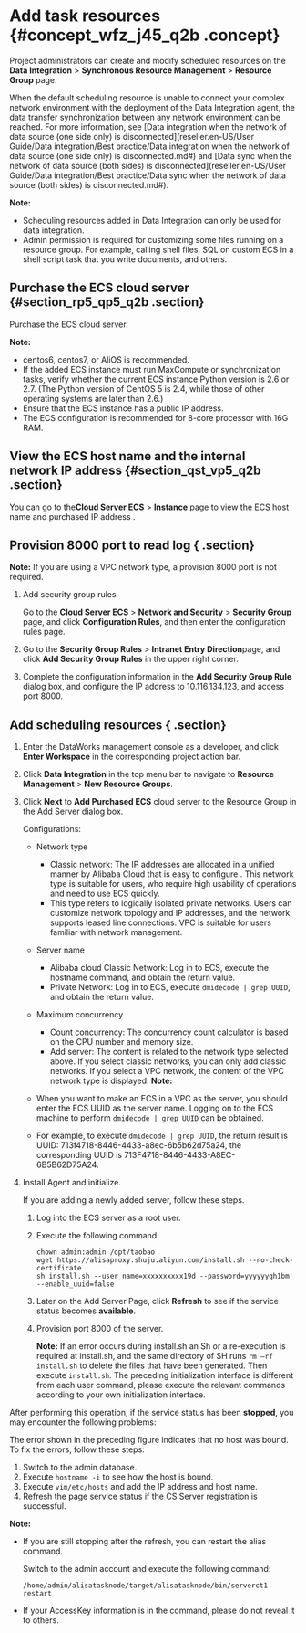 # Add task resources {#concept_wfz_j45_q2b .concept}

Project administrators can create and modify scheduled resources on the **Data Integration** \> **Synchronous Resource Management** \> **Resource Group** page.

When the default scheduling resource is unable to connect your complex network environment with the deployment of the Data Integration agent, the data transfer synchronization between any network environment can be reached. For more information, see [Data integration when the network of data source \(one side only\) is disconnected](reseller.en-US/User Guide/Data integration/Best practice/Data integration when the network of data source (one side only) is disconnected.md#) and [Data sync when the network of data source \(both sides\) is disconnected](reseller.en-US/User Guide/Data integration/Best practice/Data sync when the network of data source (both sides) is disconnected.md#).

**Note:** 

-   Scheduling resources added in Data Integration can only be used for data integration.
-   Admin permission is required for customizing some files running on a resource group. For example, calling shell files, SQL on custom ECS in a shell script task that you write documents, and others.

## Purchase the ECS cloud server {#section_rp5_qp5_q2b .section}

Purchase the ECS cloud server.

**Note:** 

-   centos6, centos7, or AliOS is recommended.
-   If the added ECS instance must run MaxCompute or synchronization tasks, verify whether the current ECS instance Python version is 2.6 or 2.7. \(The Python version of CentOS 5 is 2.4, while those of other operating systems are later than 2.6.\)
-   Ensure that the ECS instance has a public IP address.
-   The ECS configuration is recommended for 8-core processor with 16G RAM.

## View the ECS host name and the internal network IP address {#section_qst_vp5_q2b .section}

You can go to the**Cloud Server ECS** \> **Instance** page to view the ECS host name and purchased IP address .

## Provision 8000 port to read log { .section}

**Note:** If you are using a VPC network type, a provision 8000 port is not required.

1.  Add security group rules

    Go to the **Cloud Server ECS** \> **Network and Security** \> **Security Group** page, and click **Configuration Rules**, and then enter the configuration rules page.

2.  Go to the **Security Group Rules** \> **Intranet Entry Direction**page, and click **Add Security Group Rules** in the upper right corner.
3.  Complete the configuration information in the **Add Security Group Rule** dialog box, and configure the IP address to 10.116.134.123, and access port 8000.

## Add scheduling resources { .section}

1.  Enter the DataWorks management console as a developer, and click **Enter Workspace** in the corresponding project action bar.
2.  Click **Data Integration** in the top menu bar to navigate to **Resource Management** \> **New Resource Groups**.
3.  Click **Next** to **Add Purchased ECS** cloud server to the Resource Group in the Add Server dialog box.

    Configurations:

    -   Network type
        -   Classic network: The IP addresses are allocated in a unified manner by Alibaba Cloud that is easy to configure . This network type is suitable for users, who require high usability of operations and need to use ECS quickly.
        -   This type refers to logically isolated private networks. Users can customize network topology and IP addresses, and the network supports leased line connections. VPC is suitable for users familiar with network management.
    -   Server name
        -   Alibaba cloud Classic Network: Log in to ECS, execute the hostname command, and obtain the return value.
        -   Private Network: Log in to ECS, execute `dmidecode | grep UUID`, and obtain the return value.
    -   Maximum concurrency
        -   Count concurrency: The concurrency count calculator is based on the CPU number and memory size.
        -   Add server: The content is related to the network type selected above. If you select classic networks, you can only add classic networks. If you select a VPC network, the content of the VPC network type is displayed.
    **Note:** 

    -   When you want to make an ECS in a VPC as the server, you should enter the ECS UUID as the server name. Logging on to the ECS machine to perform `dmidecode | grep UUID` can be obtained.
    -   For example, to execute `dmidecode | grep UUID`, the return result is UUID: 713f4718-8446-4433-a8ec-6b5b62d75a24, the corresponding UUID is 713F4718-8446-4433-A8EC-6B5B62D75A24.
4.  Install Agent and initialize.

    If you are adding a newly added server, follow these steps.

    1.  Log into the ECS server as a root user.
    2.  Execute the following command:

        ```
        chown admin:admin /opt/taobao
        wget https://alisaproxy.shuju.aliyun.com/install.sh --no-check-certificate
        sh install.sh --user_name=xxxxxxxxxx19d --password=yyyyyygh1bm --enable_uuid=false
        ```

    3.  Later on the Add Server Page, click **Refresh** to see if the service status becomes **available**.
    4.  Provision port 8000 of the server.

        **Note:** If an error occurs during install.sh an Sh or a re-execution is required at install.sh, and the same directory of SH runs `rm –rf install.sh` to delete the files that have been generated. Then execute `install.sh`. The preceding initialization interface is different from each user command, please execute the relevant commands according to your own initialization interface.


After performing this operation, if the service status has been **stopped**, you may encounter the following problems:

The error shown in the preceding figure indicates that no host was bound. To fix the errors, follow these steps:

1.  Switch to the admin database.
2.  Execute `hostname -i` to see how the host is bound.
3.  Execute `vim/etc/hosts` and add the IP address and host name.
4.  Refresh the page service status if the CS Server registration is successful.

**Note:** 

-   If you are still stopping after the refresh, you can restart the alias command.

    Switch to the admin account and execute the following command:

    ```
    /home/admin/alisatasknode/target/alisatasknode/bin/serverct1 restart
    ```

-   If your AccessKey information is in the command, please do not reveal it to others.

